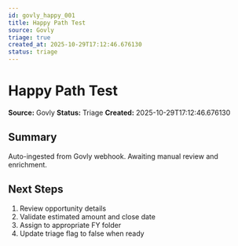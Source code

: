 ```yaml
---
id: govly_happy_001
title: Happy Path Test
source: Govly
triage: true
created_at: 2025-10-29T17:12:46.676130
status: triage
---
```


# Happy Path Test

**Source:** Govly
**Status:** Triage
**Created:** 2025-10-29T17:12:46.676130

## Summary

Auto-ingested from Govly webhook. Awaiting manual review and enrichment.

## Next Steps

1. Review opportunity details
2. Validate estimated amount and close date
3. Assign to appropriate FY folder
4. Update triage flag to false when ready
